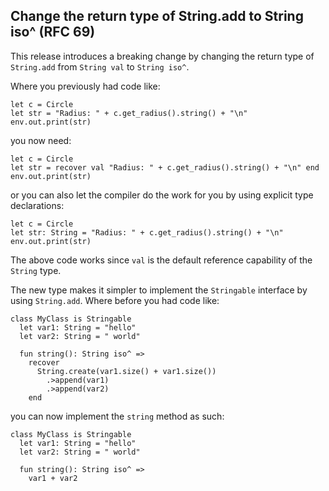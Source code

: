 ## Change the return type of String.add to String iso^ (RFC 69)

This release introduces a breaking change by changing the return type of `String.add` from `String val` to `String iso^`.

Where you previously had code like:

```pony
let c = Circle
let str = "Radius: " + c.get_radius().string() + "\n"
env.out.print(str)
```

you now need:

```pony
let c = Circle
let str = recover val "Radius: " + c.get_radius().string() + "\n" end
env.out.print(str)
```

or you can also let the compiler do the work for you by using explicit type declarations:

```pony
let c = Circle
let str: String = "Radius: " + c.get_radius().string() + "\n"
env.out.print(str)
```

The above code works since `val` is the default reference capability of the `String` type.

The new type makes it simpler to implement the `Stringable` interface by using `String.add`. Where before you had code like:

```pony
class MyClass is Stringable
  let var1: String = "hello"
  let var2: String = " world"

  fun string(): String iso^ =>
    recover
      String.create(var1.size() + var1.size())
        .>append(var1)
        .>append(var2)
    end
```

you can now implement the `string` method as such:

```pony
class MyClass is Stringable
  let var1: String = "hello"
  let var2: String = " world"

  fun string(): String iso^ =>
    var1 + var2
```
